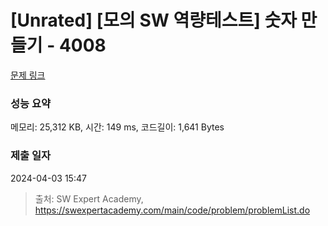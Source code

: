 # [Unrated] [모의 SW 역량테스트] 숫자 만들기 - 4008 

[문제 링크](https://swexpertacademy.com/main/code/problem/problemDetail.do?contestProbId=AWIeRZV6kBUDFAVH) 

### 성능 요약

메모리: 25,312 KB, 시간: 149 ms, 코드길이: 1,641 Bytes

### 제출 일자

2024-04-03 15:47



> 출처: SW Expert Academy, https://swexpertacademy.com/main/code/problem/problemList.do